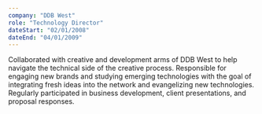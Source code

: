 ```yaml
---
company: "DDB West"
role: "Technology Director"
dateStart: "02/01/2008"
dateEnd: "04/01/2009"
---
```



Collaborated with creative and development arms of DDB West to help navigate the technical side of the creative process.  Responsible for engaging new brands and studying emerging technologies with the goal of integrating fresh ideas into the network and evangelizing new technologies. Regularly participated in business development, client presentations, and proposal responses.